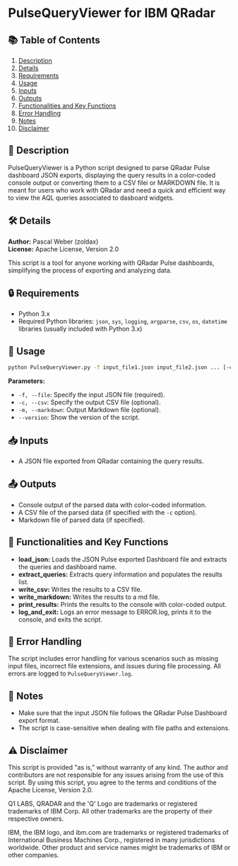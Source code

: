 # PulseQueryViewer for IBM QRadar

## 📚 Table of Contents
1. [Description](#description)
2. [Details](#details)
3. [Requirements](#requirements)
4. [Usage](#usage)
5. [Inputs](#inputs)
6. [Outputs](#outputs)
7. [Functionalities and Key Functions](#functionalities-and-key-functions)
8. [Error Handling](#error-handling)
9. [Notes](#notes)
10. [Disclaimer](#disclaimer)

## 📝 Description
PulseQueryViewer is a Python script designed to parse QRadar Pulse dashboard JSON exports, displaying the query results in a color-coded console output or converting them to a CSV filei or MARKDOWN file. It is meant for users who work with QRadar and need a quick and efficient way to view the AQL queries associated to dasboard widgets.

## 🛠 Details
**Author:** Pascal Weber (zoldax)  
**License:** Apache License, Version 2.0

This script is a tool for anyone working with QRadar Pulse dashboards, simplifying the process of exporting and analyzing data.

## 🔒 Requirements
- Python 3.x
- Required Python libraries: `json`, `sys`, `logging`, `argparse`, `csv`, `os`, `datetime` libraries (usually included with Python 3.x)

## 🚀 Usage
```bash
python PulseQueryViewer.py -f input_file1.json input_file2.json ... [-c output_file.csv] [-m output_file.md]
```

**Parameters:**
- `-f, --file`: Specify the input JSON file (required).
- `-c, --csv`: Specify the output CSV file (optional).
- `-m, --markdown`: Output Markdown file (optional).
- `--version`: Show the version of the script.


## 📥 Inputs
- A JSON file exported from QRadar containing the query results.

## 📤 Outputs
- Console output of the parsed data with color-coded information.
- A CSV file of the parsed data (if specified with the `-c` option).
- Markdown file of parsed data (if specified).

## 🎯 Functionalities and Key Functions
- **load_json:** Loads the JSON Pulse exported Dashboard file and extracts the queries and dashboard name.
- **extract_queries:** Extracts query information and populates the results list.
- **write_csv:** Writes the results to a CSV file.
- **write_markdown:** Writes the results to a md file.
- **print_results:** Prints the results to the console with color-coded output.
- **log_and_exit:** Logs an error message to ERROR.log, prints it to the console, and exits the script.

## 🚫 Error Handling
The script includes error handling for various scenarios such as missing input files, incorrect file extensions, and issues during file processing. All errors are logged to `PulseQueryViewer.log`.

## 📝 Notes
- Make sure that the input JSON file follows the QRadar Pulse Dashboard export format.
- The script is case-sensitive when dealing with file paths and extensions.

## ⚠️ Disclaimer
This script is provided "as is," without warranty of any kind. The author and contributors are not responsible for any issues arising from the use of this script. By using this script, you agree to the terms and conditions of the Apache License, Version 2.0.

Q1 LABS, QRADAR and the 'Q' Logo are trademarks or registered trademarks of IBM Corp. All other trademarks are the property of their respective owners.

IBM, the IBM logo, and ibm.com are trademarks or registered trademarks of International Business Machines Corp., registered in many jurisdictions worldwide. Other product and service names might be trademarks of IBM or other companies.

